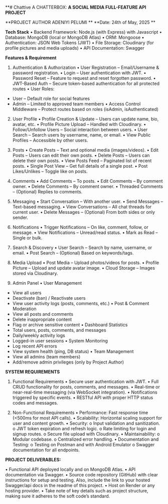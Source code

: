 **# Chattive
A CHATTERBOX: 
**A SOCIAL MEDIA FULL-FEATURE API PROJECT**

**PROJECT AUTHOR ADENIYI PELUMI **
**Date: 24th of May, 2025 **

**Tech Stack**
•	Backend Framework: Node.js (with Express) with Javascript 
•	Database: MongoDB (local or MongoDB Atlas)
•	ORM: Mongoose
•	Authentication: JSON Web Tokens (JWT)
•	File Storage: Cloudinary (for profile pictures and media uploads)
•	API Documentation: Swagger


**Features & Requirement** 
1. Authentication & Authorization
•	User Registration – Email/Username & password registration.
•	Login – User authentication with JWT.
•	Password Reset – Feature to request and reset forgotten password.
•	JWT-Based Auth – Secure token-based authentication for all protected routes
•	User Roles:
-	User – Default role for social features
-	Admin – Limited to approved team members
•	Access Control Middleware – Protect routes based on roles (isAdmin, isAuthenticated)

2. User Profile
•	Profile Creation & Update – Users can update name, bio, avatar, etc.
•	Profile Picture Upload – Handled with Cloudinary.
•	Follow/Unfollow Users – Social interaction between users.
•	User Search – Search users by username, name, or email.
•	View Public Profiles – Accessible by other users.

3. Posts
•	Create Posts – Text and optional media (images/videos).
•	Edit Posts – Users can edit their own posts.
•	Delete Posts – Users can delete their own posts.
•	View Posts Feed – Paginated list of recent posts.
•	Single Post View – Get full details of a single post.
•	Post Likes/Unlikes – Toggle like on posts.

4. Comments
•	Add Comments – To posts.
•	Edit Comments – By comment owner.
•	Delete Comments – By comment owner.
•	Threaded Comments – (Optional) Replies to comments.

5. Messaging
•	Start Conversation – With another user.
•	Send Messages – Text-based messaging.
•	View Conversations – All chat threads for current user.
•	Delete Messages – (Optional) From both sides or only sender.

6. Notifications
•	Trigger Notifications – On like, comment, follow, or message.
•	View Notifications – Unread/read status.
•	Mark as Read – Single or bulk.

7. Search & Discovery
•	User Search – Search by name, username, or email.
•	Post Search – (Optional) Based on keywords/tags.

8. Media Upload
•	Post Media – Upload photos/videos for posts.
•	Profile Picture – Upload and update avatar image.
•	Cloud Storage – Images stored via Cloudinary.

9. Admin Panel 
•	User Management
-	View all users
-	Deactivate (ban) / Reactivate users
-	View user activity logs (posts, comments, etc.)
•	Post & Comment Moderation
-	View all posts and comments
-	Delete inappropriate content
-	Flag or archive sensitive content
•	Dashboard Statistics
-	Total users, posts, comments, and messages
-	Daily/weekly activity logs 
-	Logged-in user sessions 
•	System Monitoring
-	Log recent API errors
-	View system health (ping, DB status)
•	Team Management
-	View all admins (team members)
-	Add/remove admin privileges (only by Project Author)


**SYSTEM REQUIREMENTS**

1. Functional Requirements
•	Secure user authentication with JWT.
•	Full CRUD functionality for posts, comments, and messages.
•	Real-time or near-real-time messaging (via WebSocket integration).
•	Notifications triggered by specific events.
•	RESTful API with proper HTTP status codes and messages.

2. Non-Functional Requirements
•	Performance: Fast response time (<500ms for most API calls).
•	Scalability: Horizontal scaling support for user and content growth.
•	Security:
o	Input validation and sanitization.
o	JWT token expiration and refresh logic.
o	Rate limiting for login and signup routes.
o	Secure file upload with Cloudinary.
•	Maintainability:
o	Modular codebase.
o	Centralized error handling.
•	Documentation and Testing:
o	Testing on Postman and with Android Emulator 
o	Swagger documentation for all endpoints.


**PROJECT DELIVERABLES:**
 
•	Functional API deployed locally and on MongoDB Atlas. 
•	API documentation via Swagger. 
•	Source code repository (GitHub) with clear instructions for setup and testing. Also, include the link to your hosted Swagger/api docs in the readme of this project. 
•	Host on Render or any hosting provider.
•	Take note of key details such as project structure, making sure it adheres to the soft code’s standard. 

